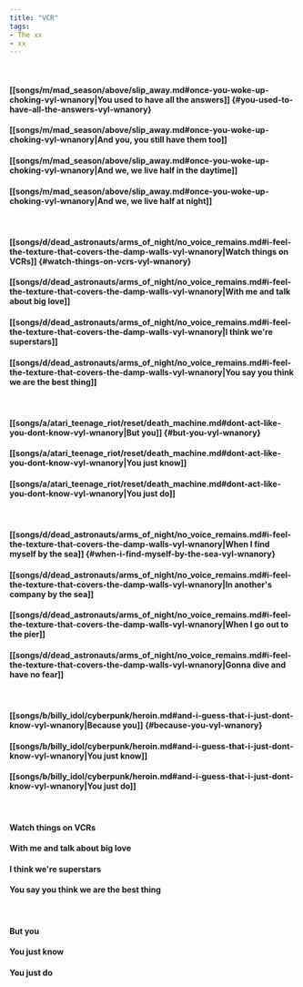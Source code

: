 ```yaml
---
title: "VCR"
tags:
- The xx
- xx
---
```

&nbsp;
#### [[songs/m/mad_season/above/slip_away.md#once-you-woke-up-choking-vyl-wnanory|You used to have all the answers]] {#you-used-to-have-all-the-answers-vyl-wnanory}
#### [[songs/m/mad_season/above/slip_away.md#once-you-woke-up-choking-vyl-wnanory|And you, you still have them too]]
#### [[songs/m/mad_season/above/slip_away.md#once-you-woke-up-choking-vyl-wnanory|And we, we live half in the daytime]]
#### [[songs/m/mad_season/above/slip_away.md#once-you-woke-up-choking-vyl-wnanory|And we, we live half at night]]
&nbsp;
#### [[songs/d/dead_astronauts/arms_of_night/no_voice_remains.md#i-feel-the-texture-that-covers-the-damp-walls-vyl-wnanory|Watch things on VCRs]] {#watch-things-on-vcrs-vyl-wnanory}
#### [[songs/d/dead_astronauts/arms_of_night/no_voice_remains.md#i-feel-the-texture-that-covers-the-damp-walls-vyl-wnanory|With me and talk about big love]]
#### [[songs/d/dead_astronauts/arms_of_night/no_voice_remains.md#i-feel-the-texture-that-covers-the-damp-walls-vyl-wnanory|I think we're superstars]]
#### [[songs/d/dead_astronauts/arms_of_night/no_voice_remains.md#i-feel-the-texture-that-covers-the-damp-walls-vyl-wnanory|You say you think we are the best thing]]
&nbsp;
#### [[songs/a/atari_teenage_riot/reset/death_machine.md#dont-act-like-you-dont-know-vyl-wnanory|But you]] {#but-you-vyl-wnanory}
#### [[songs/a/atari_teenage_riot/reset/death_machine.md#dont-act-like-you-dont-know-vyl-wnanory|You just know]]
#### [[songs/a/atari_teenage_riot/reset/death_machine.md#dont-act-like-you-dont-know-vyl-wnanory|You just do]]
&nbsp;
#### [[songs/d/dead_astronauts/arms_of_night/no_voice_remains.md#i-feel-the-texture-that-covers-the-damp-walls-vyl-wnanory|When I find myself by the sea]] {#when-i-find-myself-by-the-sea-vyl-wnanory}
#### [[songs/d/dead_astronauts/arms_of_night/no_voice_remains.md#i-feel-the-texture-that-covers-the-damp-walls-vyl-wnanory|In another's company by the sea]]
#### [[songs/d/dead_astronauts/arms_of_night/no_voice_remains.md#i-feel-the-texture-that-covers-the-damp-walls-vyl-wnanory|When I go out to the pier]]
#### [[songs/d/dead_astronauts/arms_of_night/no_voice_remains.md#i-feel-the-texture-that-covers-the-damp-walls-vyl-wnanory|Gonna dive and have no fear]]
&nbsp;
#### [[songs/b/billy_idol/cyberpunk/heroin.md#and-i-guess-that-i-just-dont-know-vyl-wnanory|Because you]] {#because-you-vyl-wnanory}
#### [[songs/b/billy_idol/cyberpunk/heroin.md#and-i-guess-that-i-just-dont-know-vyl-wnanory|You just know]]
#### [[songs/b/billy_idol/cyberpunk/heroin.md#and-i-guess-that-i-just-dont-know-vyl-wnanory|You just do]]
&nbsp;
#### Watch things on VCRs
#### With me and talk about big love
#### I think we're superstars
#### You say you think we are the best thing
&nbsp;
#### But you
#### You just know
#### You just do
